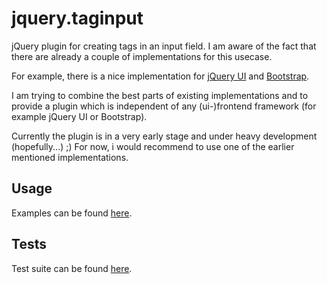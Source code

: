 jquery.taginput
========
jQuery plugin for creating tags in an input field.
I am aware of the fact that there are already a couple of implementations for this usecase. 

For example, there is a nice implementation for [jQuery UI](https://github.com/aehlke/tag-it) and [Bootstrap](https://github.com/TimSchlechter/bootstrap-tagsinput). 

I am trying to combine the best parts of existing implementations and to provide a plugin which is independent of any (ui-)frontend framework (for example jQuery UI or Bootstrap).

Currently the plugin is in a very early stage and under heavy development (hopefully...) ;) For now, i would recommend to use one of the earlier mentioned implementations.

## Usage
Examples can be found [here](http://bzums.github.com/taginput/).

## Tests
Test suite can be found [here](http://bzums.github.io/taginput/test/taginput.html).